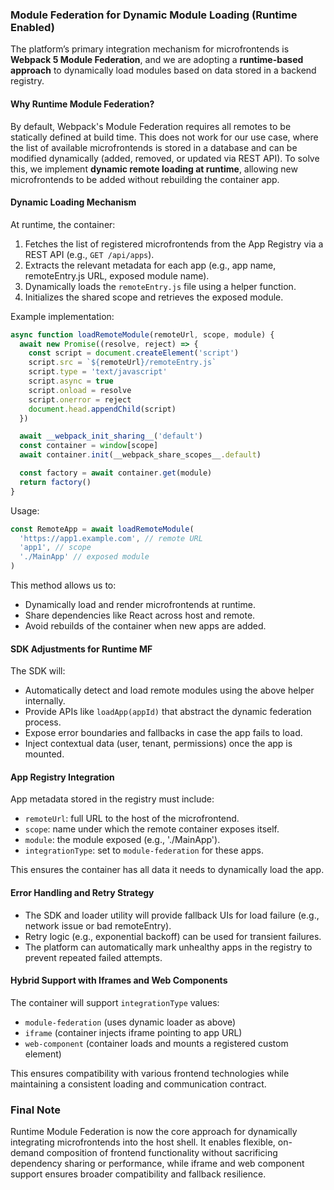 ### Module Federation for Dynamic Module Loading (Runtime Enabled)

The platform’s primary integration mechanism for microfrontends is **Webpack 5 Module Federation**, and we are adopting a **runtime-based approach** to dynamically load modules based on data stored in a backend registry.

#### Why Runtime Module Federation?

By default, Webpack's Module Federation requires all remotes to be statically defined at build time. This does not work for our use case, where the list of available microfrontends is stored in a database and can be modified dynamically (added, removed, or updated via REST API). To solve this, we implement **dynamic remote loading at runtime**, allowing new microfrontends to be added without rebuilding the container app.

#### Dynamic Loading Mechanism

At runtime, the container:

1. Fetches the list of registered microfrontends from the App Registry via a REST API (e.g., `GET /api/apps`).
2. Extracts the relevant metadata for each app (e.g., app name, remoteEntry.js URL, exposed module name).
3. Dynamically loads the `remoteEntry.js` file using a helper function.
4. Initializes the shared scope and retrieves the exposed module.

Example implementation:

```js
async function loadRemoteModule(remoteUrl, scope, module) {
  await new Promise((resolve, reject) => {
    const script = document.createElement('script')
    script.src = `${remoteUrl}/remoteEntry.js`
    script.type = 'text/javascript'
    script.async = true
    script.onload = resolve
    script.onerror = reject
    document.head.appendChild(script)
  })

  await __webpack_init_sharing__('default')
  const container = window[scope]
  await container.init(__webpack_share_scopes__.default)

  const factory = await container.get(module)
  return factory()
}
```

Usage:

```js
const RemoteApp = await loadRemoteModule(
  'https://app1.example.com', // remote URL
  'app1', // scope
  './MainApp' // exposed module
)
```

This method allows us to:

- Dynamically load and render microfrontends at runtime.
- Share dependencies like React across host and remote.
- Avoid rebuilds of the container when new apps are added.

#### SDK Adjustments for Runtime MF

The SDK will:

- Automatically detect and load remote modules using the above helper internally.
- Provide APIs like `loadApp(appId)` that abstract the dynamic federation process.
- Expose error boundaries and fallbacks in case the app fails to load.
- Inject contextual data (user, tenant, permissions) once the app is mounted.

#### App Registry Integration

App metadata stored in the registry must include:

- `remoteUrl`: full URL to the host of the microfrontend.
- `scope`: name under which the remote container exposes itself.
- `module`: the module exposed (e.g., './MainApp').
- `integrationType`: set to `module-federation` for these apps.

This ensures the container has all data it needs to dynamically load the app.

#### Error Handling and Retry Strategy

- The SDK and loader utility will provide fallback UIs for load failure (e.g., network issue or bad remoteEntry).
- Retry logic (e.g., exponential backoff) can be used for transient failures.
- The platform can automatically mark unhealthy apps in the registry to prevent repeated failed attempts.

#### Hybrid Support with Iframes and Web Components

The container will support `integrationType` values:

- `module-federation` (uses dynamic loader as above)
- `iframe` (container injects iframe pointing to app URL)
- `web-component` (container loads and mounts a registered custom element)

This ensures compatibility with various frontend technologies while maintaining a consistent loading and communication contract.

### Final Note

Runtime Module Federation is now the core approach for dynamically integrating microfrontends into the host shell. It enables flexible, on-demand composition of frontend functionality without sacrificing dependency sharing or performance, while iframe and web component support ensures broader compatibility and fallback resilience.
